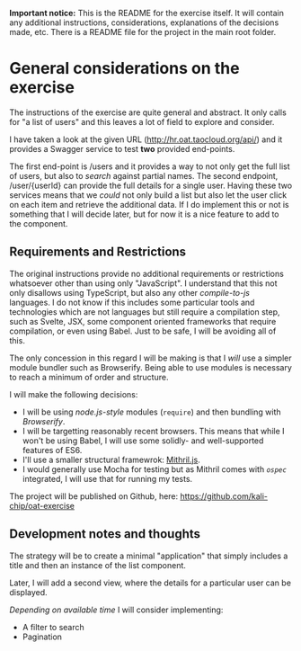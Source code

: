**Important notice:** This is the README for the exercise itself. It will contain any additional
instructions, considerations, explanations of the decisions made, etc. There is a README file for
the project in the main root folder.

# General considerations on the exercise

The instructions of the exercise are quite general and abstract. It only calls for "a list of users" and this leaves a lot of field to explore and consider.

I have taken a look at the given URL (http://hr.oat.taocloud.org/api/) and it provides a Swagger service to test **two** provided end-points.

The first end-point is /users and it provides a way to not only get the full list of users, but also to _search_ against partial names. The second endpoint, /user/{userId} can provide the full details for a single user. Having these two services means that we _could_ not only build a list but also let the user click on each item and retrieve the additional data. If I do implement this or not is something that I will decide later, but for now it is a nice feature to add to the component.

## Requirements and Restrictions

The original instructions provide no additional requirements or restrictions whatsoever other than using only "JavaScript". I understand that this not only disallows using TypeScript, but also any other _compile-to-js_ languages. I do not know if this includes some particular tools and technologies which are not languages but still require a compilation step, such as Svelte, JSX, some component oriented frameworks that require compilation, or even using Babel. Just to be safe, I will be avoiding all of this.

The only concession in this regard I will be making is that I _will_ use a simpler module bundler such as Browserify. Being able to use modules is necessary to reach a minimum of order and structure.

I will make the following decisions:

 - I will be using _node.js-style_ modules (`require`) and then bundling with _Browserify_.
 - I will be targetting reasonably recent browsers. This means that while I won't be using Babel, I will use some solidly- and well-supported features of ES6.
 - I'll use a smaller structural framewrok: [Mithril.js](https://mithril.js.org/).
 - I would generally use Mocha for testing but as Mithril comes with _`ospec`_ integrated, I will use that for running my tests.

The project will be published on Github, here: https://github.com/kali-chip/oat-exercise


## Development notes and thoughts

The strategy will be to create a minimal "application" that simply includes a title and then an instance of the list component.

Later, I will add a second view, where the details for a particular user can be displayed.

_Depending on available time_ I will consider implementing:

 - A filter to search
 - Pagination
